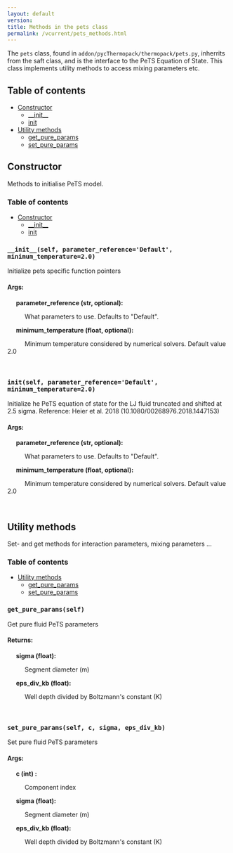 ```yaml
---
layout: default
version: 
title: Methods in the pets class
permalink: /vcurrent/pets_methods.html
---
```


<!--- 
Generated at: 2023-09-28T23:11:32.385924
This is an auto-generated file, generated using the script at thermopack/addon/pyUtils/docs/markdown_from_docstrings.py
The file is created by parsing the docstrings of the methods in the 
pets class. For instructions on how to use the parser routines, see the
file thermopack/addon/pyUtils/docs/markdown_from_docstrings.py--->

The `pets` class, found in `addon/pycThermopack/thermopack/pets.py`, inherrits from the saft class, and  is the interface to the 
PeTS Equation of State. This class implements utility methods to access mixing parameters etc.

## Table of contents
  * [Constructor](#constructor)
    * [\_\_init\_\_](#__init__self-parameter_referencedefault-minimum_temperature20)
    * [init](#initself-parameter_referencedefault-minimum_temperature20)
  * [Utility methods](#utility-methods)
    * [get_pure_params](#get_pure_paramsself)
    * [set_pure_params](#set_pure_paramsself-c-sigma-eps_div_kb)

## Constructor

Methods to initialise PeTS model.

### Table of contents
  * [Constructor](#constructor)
    * [\_\_init\_\_](#__init__self-parameter_referencedefault-minimum_temperature20)
    * [init](#initself-parameter_referencedefault-minimum_temperature20)


### `__init__(self, parameter_reference='Default', minimum_temperature=2.0)`
Initialize pets specific function pointers

#### Args:

&nbsp;&nbsp;&nbsp;&nbsp; **parameter_reference (str, optional):** 

&nbsp;&nbsp;&nbsp;&nbsp; &nbsp;&nbsp;&nbsp;&nbsp;  What parameters to use. Defaults to "Default".

&nbsp;&nbsp;&nbsp;&nbsp; **minimum_temperature (float, optional):** 

&nbsp;&nbsp;&nbsp;&nbsp; &nbsp;&nbsp;&nbsp;&nbsp;  Minimum temperature considered by numerical solvers. Default value 2.0

&nbsp;&nbsp;&nbsp;&nbsp; &nbsp;&nbsp;&nbsp;&nbsp; 

### `init(self, parameter_reference='Default', minimum_temperature=2.0)`
Initialize he PeTS equation of state for the LJ fluid truncated and shifted at 2.5 sigma. Reference: Heier et al. 2018 (10.1080/00268976.2018.1447153)

#### Args:

&nbsp;&nbsp;&nbsp;&nbsp; **parameter_reference (str, optional):** 

&nbsp;&nbsp;&nbsp;&nbsp; &nbsp;&nbsp;&nbsp;&nbsp;  What parameters to use. Defaults to "Default".

&nbsp;&nbsp;&nbsp;&nbsp; **minimum_temperature (float, optional):** 

&nbsp;&nbsp;&nbsp;&nbsp; &nbsp;&nbsp;&nbsp;&nbsp;  Minimum temperature considered by numerical solvers. Default value 2.0

&nbsp;&nbsp;&nbsp;&nbsp; &nbsp;&nbsp;&nbsp;&nbsp; 

## Utility methods

Set- and get methods for interaction parameters, mixing parameters ...

### Table of contents
  * [Utility methods](#utility-methods)
    * [get_pure_params](#get_pure_paramsself)
    * [set_pure_params](#set_pure_paramsself-c-sigma-eps_div_kb)


### `get_pure_params(self)`
Get pure fluid PeTS parameters

#### Returns:

&nbsp;&nbsp;&nbsp;&nbsp; **sigma (float):** 

&nbsp;&nbsp;&nbsp;&nbsp; &nbsp;&nbsp;&nbsp;&nbsp;  Segment diameter (m)

&nbsp;&nbsp;&nbsp;&nbsp; **eps_div_kb (float):** 

&nbsp;&nbsp;&nbsp;&nbsp; &nbsp;&nbsp;&nbsp;&nbsp;  Well depth divided by Boltzmann's constant (K)

&nbsp;&nbsp;&nbsp;&nbsp; &nbsp;&nbsp;&nbsp;&nbsp; 

### `set_pure_params(self, c, sigma, eps_div_kb)`
Set pure fluid PeTS parameters

#### Args:

&nbsp;&nbsp;&nbsp;&nbsp; **c (int) :** 

&nbsp;&nbsp;&nbsp;&nbsp; &nbsp;&nbsp;&nbsp;&nbsp;  Component index

&nbsp;&nbsp;&nbsp;&nbsp; **sigma (float):** 

&nbsp;&nbsp;&nbsp;&nbsp; &nbsp;&nbsp;&nbsp;&nbsp;  Segment diameter (m)

&nbsp;&nbsp;&nbsp;&nbsp; **eps_div_kb (float):** 

&nbsp;&nbsp;&nbsp;&nbsp; &nbsp;&nbsp;&nbsp;&nbsp;  Well depth divided by Boltzmann's constant (K)

&nbsp;&nbsp;&nbsp;&nbsp; &nbsp;&nbsp;&nbsp;&nbsp; 

